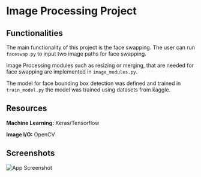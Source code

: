 
# Image Processing Project
## Functionalities

The main functionality of this project is the face swapping. The user can run `faceswap.py` to input two image paths for face swapping. 

Image Processing modules such as resizing or merging, that are needed for face swapping are implemented in `image_modules.py`. 

The model for face bounding box detection was defined and trained in `train_model.py` the model was trained using datasets from kaggle.





## Resources

**Machine Learning:** Keras/Tensorflow

**Image I/O:** OpenCV


## Screenshots

![App Screenshot](https://i.ibb.co/vv0VYnt/Bildschirmfoto-2024-11-30-um-13-51-46.png)